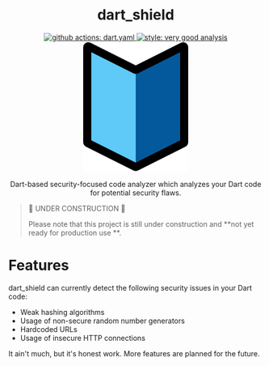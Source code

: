 <h1 align="center">dart_shield</h1>
<div align="center">  
    <a href="https://github.com/yardexx/dart_shield/actions/workflows/dart.yml">
        <img src="https://github.com/yardexx/dart_shield/actions/workflows/dart.yml/badge.svg" alt="github actions: dart.yaml"/>
    </a>
    <a href="https://pub.dev/packages/very_good_analysis">
        <img src="https://img.shields.io/badge/style-very_good_analysis-B22C89.svg" alt="style: very good analysis">
    </a>
</div>

<div align="center">
    <picture>
        <source media="(prefers-color-scheme: light)" srcset="resources/img/shield-logo.svg">
        <img alt="Dart Shield" src="resources/img/shield-logo.svg">
    </picture>
    <br>
    <p style="text-align: center;">Dart-based security-focused code analyzer which analyzes your Dart code for potential security flaws.</p>
</div>


> 🚧 UNDER CONSTRUCTION 🚧
>
> Please note that this project is still under construction and **not yet ready for production use
**.

# Features

dart_shield can currently detect the following security issues in your Dart code:

- Weak hashing algorithms
- Usage of non-secure random number generators
- Hardcoded URLs
- Usage of insecure HTTP connections

It ain't much, but it's honest work. More features are planned for the future.
